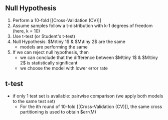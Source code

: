 ## Null Hypothesis
1. Perform a 10-fold [[Cross-Validation (CV)]]
2. Assume samples follow a t-distribution with k-1 degrees of freedom (here, k = 10)
3. Use t-test (or Student's t-test)
4. Null Hypothesis: $M\tiny 1$ & $M\tiny 2$ are the same
	- models are performing the same
5. If we can reject null hypothesis, then
	- we can conclude that the difference between $M\tiny 1$ & $M\tiny 2$ is statistically significant
	- we choose the model with lower error rate

## t-test
- if only 1 test set is available: pairwise comparison (we apply both models to the same test set)
	- For the ith round of 10-fold [[Cross-Validation (CV)]], the same cross partitioning is used to obtain $err(M\)